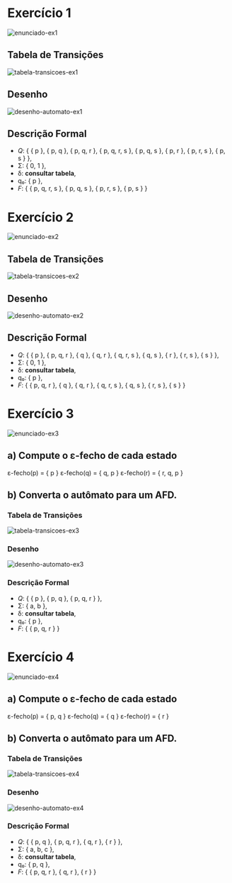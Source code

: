 
# Exercício 1

![enunciado-ex1](../img/lista3-ex1.png)

## Tabela de Transições

![tabela-transicoes-ex1](../img/lista3-ex1-sol.png)

## Desenho

![desenho-automato-ex1](../img/lista3-ex1-sol1.1.png)

## Descrição Formal

- *Q*: { { p }, { p, q }, { p, q, r }, { p, q, r, s }, { p, q, s }, { p, r }, { p, r, s }, { p, s } },
- Σ: { 0, 1 },
- δ: **consultar tabela**,
- q₀: { p },
- *F*: { { p, q, r, s }, { p, q, s }, { p, r, s }, { p, s } }

# Exercício 2

![enunciado-ex2](../img/lista3-ex2.png)

## Tabela de Transições

![tabela-transicoes-ex2](../img/lista3-ex2-sol.png)

## Desenho

![desenho-automato-ex2](../img/lista3-ex2-sol1.1.png)

## Descrição Formal

- *Q*: { { p }, { p, q, r }, { q }, { q, r }, { q, r, s }, { q, s }, { r }, { r, s }, { s } },
- Σ: { 0, 1 },
- δ: **consultar tabela**,
- q₀: { p },
- *F*: { { p, q, r }, { q }, { q, r }, { q, r, s }, { q, s }, { r, s }, { s } }


# Exercício 3

![enunciado-ex3](../img/lista3-ex3.png)

## a) Compute o ε-fecho de cada estado

ε-fecho(p) = { p }
ε-fecho(q) = { q, p }
ε-fecho(r) = { r, q, p }

## b) Converta o autômato para um AFD.

### Tabela de Transições

![tabela-transicoes-ex3](../img/lista3-ex3-solB.png)

### Desenho

![desenho-automato-ex3](../img/lista3-ex3-solB.1.png)

### Descrição Formal

- *Q*: { { p }, { p, q }, { p, q, r } }, 
- Σ: { a, b },
- δ: **consultar tabela**,
- q₀: { p },
- *F*: { { p, q, r } }

# Exercício 4

![enunciado-ex4](../img/lista3-ex4.png)

## a) Compute o ε-fecho de cada estado


ε-fecho(p) = { p, q }
ε-fecho(q) = { q }
ε-fecho(r) = { r }

## b) Converta o autômato para um AFD.

### Tabela de Transições

![tabela-transicoes-ex4](../img/lista3-ex4-solB.png)

### Desenho

![desenho-automato-ex4](../img/lista3-ex4-solB1.1.png)

### Descrição Formal

- *Q*: { { p, q }, { p, q, r }, { q, r }, { r } }, 
- Σ: { a, b, c },
- δ: **consultar tabela**,
- q₀: { p, q },
- *F*: { { p, q, r }, { q, r }, { r } }